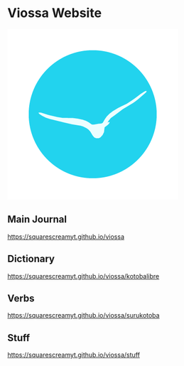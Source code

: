 # Viossa Website

<img src="/viossa.png">

## Main Journal

https://squarescreamyt.github.io/viossa

## Dictionary

https://squarescreamyt.github.io/viossa/kotobalibre

## Verbs

https://squarescreamyt.github.io/viossa/surukotoba

## Stuff

https://squarescreamyt.github.io/viossa/stuff
